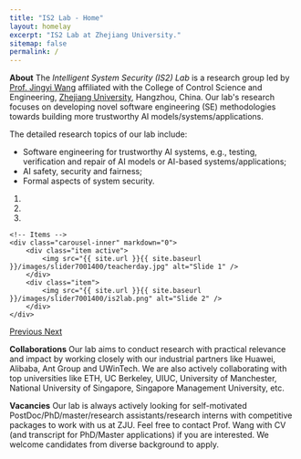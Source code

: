 ```yaml
---
title: "IS2 Lab - Home"
layout: homelay
excerpt: "IS2 Lab at Zhejiang University."
sitemap: false
permalink: /
---
```


**About** The *Intelligent System Security (IS2) Lab* is a research group led by [Prof. Jingyi Wang](https://wang-jingyi.github.io/) affiliated with the College of Control Science and Engineering, [Zhejiang University](https://www.zju.edu.cn/english/), Hangzhou, China. Our lab's research focuses on developing novel software engineering (SE) methodologies towards building more trustworthy AI models/systems/applications.
<!-- developing novel software engineering techniques towards building more trustworthy AI or more secure systems and software. -->
<!-- lie in the intersection of formal methods, software engineering, artificial intelligence (AI) and safety/security. Specifically, we aim to develop novel software engineering techniques (often from a formal methods perspective) towards building more trustworthy AI-based or safety-critical industrial systems or software. -->
<!-- *provide certifiable (and ideally provable) reliability or security guarantees for practical intelligent or distributed systems* like autonomous driving car, industrial control system, blockchain system, etc. -->
<!-- Specifically, we are working on the following existing research topics: -->
The detailed research topics of our lab include:

- Software engineering for trustworthy AI systems, e.g., testing, verification and repair of AI models or AI-based systems/applications;
- AI safety, security and fairness;
- Formal aspects of system security.


<div markdown="0" id="carousel" class="carousel slide" data-ride="carousel" data-interval="4000" data-pause="hover" >
    <!-- Menu -->
    <ol class="carousel-indicators">
        <li data-target="#carousel" data-slide-to="0" class="active"></li>
        <li data-target="#carousel" data-slide-to="1"></li>
        <li data-target="#carousel" data-slide-to="2"></li>
    </ol>

    <!-- Items -->
    <div class="carousel-inner" markdown="0">
        <div class="item active">
            <img src="{{ site.url }}{{ site.baseurl }}/images/slider7001400/teacherday.jpg" alt="Slide 1" />
        </div>
        <div class="item">
            <img src="{{ site.url }}{{ site.baseurl }}/images/slider7001400/is2lab.png" alt="Slide 2" />
        </div>
    </div>
  <a class="left carousel-control" href="#carousel" role="button" data-slide="prev">
    <span class="glyphicon glyphicon-chevron-left" aria-hidden="true"></span>
    <span class="sr-only">Previous</span>
  </a>
  <a class="right carousel-control" href="#carousel" role="button" data-slide="next">
    <span class="glyphicon glyphicon-chevron-right" aria-hidden="true"></span>
    <span class="sr-only">Next</span>
  </a>
</div>

**Collaborations** Our lab aims to conduct research with practical relevance and impact by working closely with our industrial partners like Huawei, Alibaba, Ant Group and UWinTech. We are also actively collaborating with top universities like ETH, UC Berkeley, UIUC, University of Manchester, National University of Singapore, Singapore Management University, etc. 
<!-- Moreover, we are also working closely with our industrial partners like Huawei, Alibaba and Ant Group to tackle real-world challenges.  -->


**Vacancies** Our lab is always actively looking for self-motivated PostDoc/PhD/master/research assistants/research interns with competitive packages to work with us at ZJU. Feel free to contact Prof. Wang with CV (and transcript for PhD/Master applications) if you are interested. We welcome candidates from diverse background to apply.
<!-- Preferred PhD candidates should be good at programming or maths, and more importantly love doing research.  -->
<!-- For ZJU students, kindly check out my Google Calendar if you wish to have a talk. -->

<br>

<!-- To this end, we develop novel spectroscopic-imaging scanning tunneling microscopy (SI-STM) tools to visualize the relevant quantum mechanical degrees of freedom. We want to be able to build the perfect instruments to answer the  scientific questions we deem most important (see [Research](research)).

We are located at Leiden University, the birthplace of superconductivity and home to Kamerlingh Onnes, Lorentz, Huygens, Einstein, de Sitter, and others (see e.g. [the wall of signatures from Ehrenfest lecturers](https://www.lorentz.leidenuniv.nl/history/colloquium/muur_heel.html)). We exchange ideas and work with our neighbors from [Quantum Matter & Optics](http://www.physics.leidenuniv.nl/qo-home), as well as with the colleagues from our [world-class theory section](https://www.lorentz.leidenuniv.nl).

 **We are  looking for passionate new PhD students, Postdocs, and Master students to join the team** [(more info)]({{ site.url }}{{ site.baseurl }}/vacancies) **!**


We are grateful for funding from Leiden University, [NWO](www.nwo.nl) ([Vidi talent scheme](http://www.nwo.nl/en/research-and-results/programmes/Talent+Scheme) and the [Frontiers in Nanoscience program](https://www.universiteitleiden.nl/en/research/research-projects/science/frontiers-of-nanoscience-nanofront)), and from an [ERC starting grant](https://erc.europa.eu/funding/starting-grants). -->

<!-- <figure class="fourth">
  <img src="{{ site.url }}{{ site.baseurl }}/images/logopic/Logo_Leiden.jpg" style="width: 210px">
  <img src="{{ site.url }}{{ site.baseurl }}/images/logopic/Logo_Nanofront.jpg" style="width: 110px">
  <img src="{{ site.url }}{{ site.baseurl }}/images/logopic/Logo_NWO.jpg" style="width: 120px">
  <img src="{{ site.url }}{{ site.baseurl }}/images/logopic/Logo_ERC.jpg" style="width: 110px">
</figure> -->
